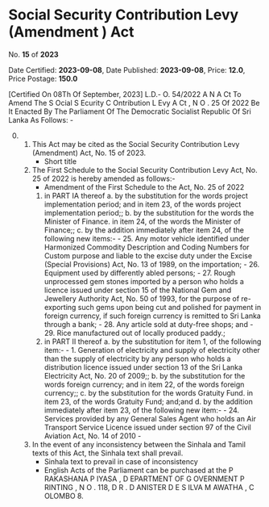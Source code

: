 # Social  Security  Contribution  Levy (Amendment )  Act

No. **15** of **2023**

Date Certified: **2023-09-08**, Date Published: **2023-09-08**, Price: **12.0**, Price Postage: **150.0**

[Certified On 08Th Of September, 2023]
L.D.- O. 54/2022
A N  A Ct   To   Amend   The  S Ocial  S Ecurity  C Ontribution  L Evy A Ct , N O . 25  Of  2022
Be It Enacted By The Parliament Of The Democratic Socialist Republic Of Sri Lanka As Follows: -

0. 
    1. This Act may be cited as the Social Security Contribution Levy (Amendment) Act, No. 15 of 2023.
        - Short title
    2. The First Schedule to the Social Security Contribution Levy Act, No. 25 of 2022 is hereby amended as follows:-
        - Amendment of the First Schedule to the Act, No. 25 of 2022
        1. in PART IA thereof
            a. by the substitution for the words project implementation period; and in item 23, of the words project implementation period;;
            b. by the substitution for the words the Minister of Finance. in item 24, of the words the Minister of Finance;;
            c. by the addition immediately after item 24, of the following new items:-
                - 25. Any motor vehicle identified under Harmonized Commodity Description and Coding Numbers for Custom purpose and liable to the excise duty under the Excise (Special Provisions) Act, No. 13 of 1989, on the importation;
                - 26. Equipment used by differently abled persons;
                - 27. Rough unprocessed gem stones imported by a person who holds a licence issued under section 15 of the National Gem and Jewellery Authority Act, No. 50 of 1993, for the purpose of re-exporting such gems upon being cut and polished for payment in foreign currency, if such foreign currency is remitted to Sri Lanka through a bank;
                - 28. Any article sold at duty-free shops; and
                - 29. Rice manufactured out of locally produced paddy.;
        2. in PART II thereof
            a. by the substitution for item 1, of the following item:-
                - 1. Generation of electricity and supply of electricity other than the supply of electricity by any person who holds a distribution licence issued under section 13 of the Sri Lanka Electricity Act, No. 20 of 2009;;
            b. by the substitution for the words foreign currency; and in item 22, of the words  foreign currency;;
            c. by the substitution for the words Gratuity Fund. in item 23, of the words Gratuity Fund; and;and
            d. by the addition immediately after item 23, of the following new item:-
                - 24. Services provided by any General Sales Agent who holds an Air Transport Service Licence issued under section 97 of the Civil Aviation Act, No. 14 of 2010
                - 
    3. In the event of any inconsistency between the Sinhala and Tamil texts of this Act, the Sinhala text shall prevail.
        - Sinhala text to prevail in case of inconsistency
        - English Acts of the Parliament can be purchased at the P RAKASHANA  P IYASA , D EPARTMENT   OF G OVERNMENT  P RINTING , N O . 118, D R . D ANISTER  D E  S ILVA  M AWATHA , C OLOMBO  8.